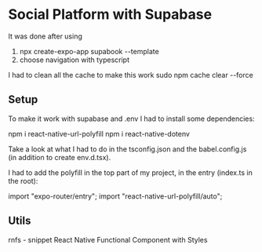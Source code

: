 # Social Platform with Supabase

It was done after using

1. npx create-expo-app supabook --template
2. choose navigation with typescript

I had to clean all the cache to make this work
sudo npm cache clear --force

## Setup

To make it work with supabase and .env I had to install some dependencies:

npm i react-native-url-polyfill
npm i react-native-dotenv

Take a look at what I had to do in the tsconfig.json and the babel.config.js (in addition to create env.d.tsx).

I had to add the polyfill in the top part of my project, in the entry (index.ts in the root):

import "expo-router/entry";
import "react-native-url-polyfill/auto";

## Utils

rnfs - snippet
React Native Functional Component with Styles
